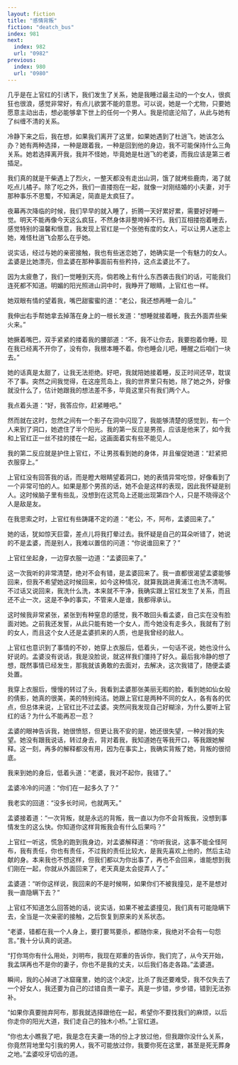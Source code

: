 ```yaml
---
layout: fiction
title: "感情背叛"
fiction: "deatch_bus"
index: 981
next:
  index: 982
  url: "0982"
previous:
  index: 980
  url: "0980"
---
```

几乎是在上官红的引诱下，我们发生了关系，她是我睡过最主动的一个女人，很疯狂也很浪，感觉非常好，有点儿欲罢不能的意思。可以说，她是一个尤物，只要她愿意主动出击，想必能够拿下世上的任何一个男人。我是彻底沦陷了，从此与她有了纠缠不清的关系。

冷静下来之后，我在想，如果我们离开了这里，如果她遇到了杜逍飞，她该怎么办？她有两种选择，一种是跟着我，一种是回到他的身边，我不可能保持什么三角关系。她若选择离开我，我并不怪她，毕竟她是杜逍飞的老婆，而我应该是第三者插足。

我们真的就是干柴遇上了烈火，一整天都没有走出山洞，饿了就烤些鹿肉，渴了就吃点儿橘子。除了吃之外，我们一直搂抱在一起，就像一对刚结婚的小夫妻，对于那种事乐不思蜀，不知满足，简直是太疯狂了。

夜幕再次降临的时候，我们早早的就入睡了，折腾一天好累好累，需要好好睡一觉。明天不能再像今天这么疯狂，不然身体非整垮掉不行。我们互相搂抱着睡去，感觉特别的温馨和惬意，我发现上官红是一个张弛有度的女人，可以让男人迷恋上她，难怪杜逍飞会那么在乎她。

说实话，经过与她的亲密接触，我也有些迷恋她了，她确实是一个有魅力的女人。孟婆是比她漂亮，但孟婆在那种事面前有些矜持，这点孟婆比不了。

因为太疲惫了，我们一觉睡到天亮，倘若晚上有什么东西袭击我们的话，可能我们连死都不知道。明媚的阳光照进山洞中时，我睁开了眼睛，上官红也一样。

她双眼有情的望着我，嘴巴甜蜜蜜的道：“老公，我还想再睡一会儿。”

我伸出右手帮她拿去掉落在身上的一根长发道：“想睡就接着睡，我去外面弄些柴火来。”

她撅着嘴巴，双手紧紧的搂着我的腰部道：“不，我不让你去，我要抱着你睡，现在我已经离不开你了，没有你，我根本睡不着。你也睡会儿吧，睡醒之后咱们一块去。”

她的话真是太甜了，让我无法拒绝。好吧，我就陪她接着睡，反正时间还早，耽误不了事。突然之间我觉得，在这座荒岛上，我的世界里只有她，除了她之外，好像就没什么了，估计她跟我的想法差不多，毕竟这里只有我们两个人。

我点着头道：“好，我答应你，赶紧睡吧。”

然而就在这时，忽然之间有一个影子在洞中闪现了，我能够清楚的感觉到，有一个人来到了洞口，她遮住了半个阳光。我的第一反应是男孩，应该是他来了，如今我和上官红正一丝不挂的搂在一起，这画面着实有些不能见人。

我的第二反应就是护住上官红，不让男孩看到她的身体，并且催促她道：“赶紧把衣服穿上。”

上官红没有回答我的话，而是瞪大眼睛望着洞口，她的表情异常吃惊，好像看到了一个非常可怕的人。如果是那个男孩的话，她不会是这样的表现，因此我怀疑是别人。这时候脑子里有些乱，没想到在这荒岛上还能出现第四个人，只是不晓得这个人是敌是友。

在我思索之时，上官红有些踌躇不定的道：“老公，不，阿布，孟婆回来了。”

她的话，犹如惊天巨雷，差点儿将我打晕过去。我怀疑是自己的耳朵听错了，她说的不是孟婆，而是别人，我难以置信的问道：“你说谁回来了？”

上官红坐起身，一边穿衣服一边道：“孟婆回来了。”

这一次我听的非常清楚，绝对不会有错，是孟婆回来了。我一直都很渴望孟婆能够回来，但我不希望她这时候回来，如今这种情况，就算我跳进黄浦江也洗不清啊。不过话又说回来，我洗什么洗，本来就不干净，我确实跟上官红发生了关系，而且还不止一次，这是不争的事实，不管来人是谁，我都得承认。

这时候我非常紧张，紧张到有种窒息的感觉，我不敢回头看孟婆，自己实在没有脸面对她。之前我还发誓，从此只能有她一个女人，而今她没有走多久，我就有了别的女人，而且这个女人还是孟婆抓来的人质，也是我曾经的敌人。

上官红也意识到了事情的不妙，她穿上衣服后，低着头，一句话不说，她也没什么好说的。孟婆没有说话，我是没脸说，就这样我们僵持了好久。最后我冷静的想了想，既然事情已经发生，那我就该勇敢的去面对，去解决，这次我错了，随便孟婆处置。

我穿上衣服后，慢慢的转过了头，我看到孟婆那张美丽无暇的脸，看到她如仙女般的倩影，她真的很美，美的特别纯洁。她跟上官红是两种不同的女人，各有各的优点，但总体来说，上官红比不过孟婆。突然间我发现自己好糊涂，为什么要听上官红的话？为什么不能再忍一忍？

孟婆的眼神告诉我，她很愤怒，但更让我不安的是，她还很失望，一种对我的失望。她没有跟我说话，转过身去，背对着我，我知道她在等我开口，等我跟她解释。这一刻，再多的解释都没有用，因为在事实上，我确实背叛了她，背叛的很彻底。

我来到她的身后，低着头道：“老婆，我对不起你，我错了。”

孟婆冷冷的问道：“你们在一起多久了？”

我老实的回道：“没多长时间，也就两天。”

孟婆接着道：“一次背叛，就是永远的背叛，我一直以为你不会背叛我，没想到事情发生的这么快。你知道你这样背叛我会有什么后果吗？”

上官红一听这，慌急的跑到我身边，对孟婆解释道：“你听我说，这事不能全怪阿布，我有责任，你也有责任，不过我的责任比较大，是我先喜欢上他的，然后主动献的身。本来我也不想这样，但我们都以为你出事了，再也不会回来，谁能想到我们刚在一起，你就从外面回来了，老天真是太会捉弄人了。”

孟婆道：“听你这样说，我回来的不是时候啊，如果你们不被我撞见，是不是想对我一直隐瞒下去？”

上官红不知道怎么回答她的话，说实话，如果不被孟婆撞见，我们真有可能隐瞒下去，全当是一次亲密的接触，之后恢复到原来的关系状态。

“老婆，错都在我一个人身上，要打要骂要杀，都随你来，我绝对不会有一句怨言。”我十分认真的说道。

“打你骂你有什么用处，刘明布，我现在郑重的告诉你，我们完了，从今天开始，我孟琪再也不是你的妻子，你也不是我的丈夫，以后我们各走各路。”孟婆道。

瞬间，我的心掉进了冰窟窿里，她的这个决定，比杀了我还要难受，我不仅失去了一个好女人，我还要为自己的过错自责一辈子。真是一步错，步步错，错到无法弥补。

“如果你真要抛弃阿布，那我就选择跟他在一起，希望你不要找我们的麻烦，以后你走你的阳光大道，我们走自己的独木小桥。”上官红道。

“你也太小瞧我了吧，我是念在夫妻一场的份上才放过他，但我跟你没什么关系，你竟然背地里勾引我的男人，我不可能放过你，我要你死在这里，甚至是死无葬身之地。”孟婆咬牙切齿的道。